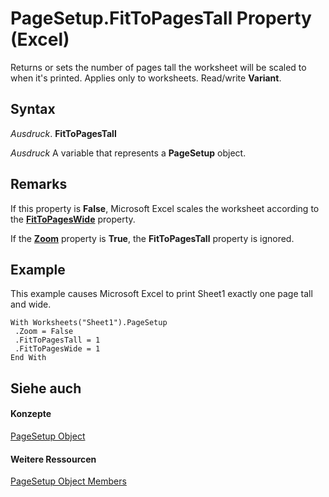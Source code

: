 
# PageSetup.FitToPagesTall Property (Excel)

Returns or sets the number of pages tall the worksheet will be scaled to when it's printed. Applies only to worksheets. Read/write  **Variant**.


## Syntax

 _Ausdruck_. **FitToPagesTall**

 _Ausdruck_ A variable that represents a **PageSetup** object.


## Remarks

If this property is  **False**, Microsoft Excel scales the worksheet according to the **[FitToPagesWide](162bd2d2-35fa-8133-ab1c-27dcfc173317.md)** property.

If the  **[Zoom](3deebce5-8605-c549-371c-033848073ffe.md)** property is **True**, the **FitToPagesTall** property is ignored.


## Example

This example causes Microsoft Excel to print Sheet1 exactly one page tall and wide.


```
With Worksheets("Sheet1").PageSetup 
 .Zoom = False 
 .FitToPagesTall = 1 
 .FitToPagesWide = 1 
End With
```


## Siehe auch


#### Konzepte


[PageSetup Object](2fd22df9-5987-f723-04a9-9a3f2e84ac81.md)
#### Weitere Ressourcen


[PageSetup Object Members](http://msdn.microsoft.com/library/feabe079-cb03-f560-6032-88f5585ec8a8%28Office.15%29.aspx)